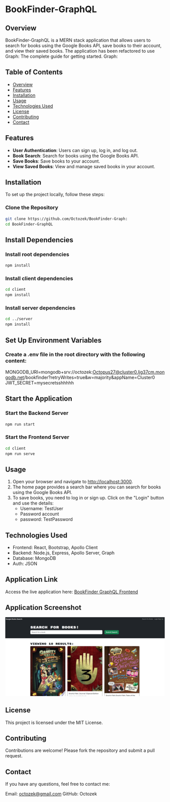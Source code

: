 # BookFinder-GraphQL

## Overview
BookFinder-GraphQL is a MERN stack application that allows users to search for books using the Google Books API, save books to their account, and view their saved books. The application has been refactored to use Graph: The complete guide for getting started.
Graph:

## Table of Contents
- [Overview](#overview)
- [Features](#features)
- [Installation](#installation)
- [Usage](#usage)
- [Technologies Used](#technologies-used)
- [License](#license)
- [Contributing](#contributing)
- [Contact](#contact)

## Features
- **User Authentication**: Users can sign up, log in, and log out.
- **Book Search**: Search for books using the Google Books API.
- **Save Books**: Save books to your account.
- **View Saved Books**: View and manage saved books in your account.


## Installation
To set up the project locally, follow these steps:

### Clone the Repository
```bash
git clone https://github.com/Octozek/BookFinder-Graph: 
cd BookFinder-GraphQL
```

## Install Dependencies

### Install root dependencies
```bash
npm install
```

### Install client dependencies
```bash
cd client
npm install
```

### Install server dependencies
```bash
cd ../server
npm install
```

## Set Up Environment Variables

### Create a .env file in the root directory with the following content:

MONGODB_URI=mongodb+srv://octozek:Octopus27@cluster0.ljg37cm.mongodb.net/bookfinder?retryWrites=true&w=majority&appName=Cluster0
JWT_SECRET=mysecretsshhhhh

## Start the Application

### Start the Backend Server

```bash
npm run start
```

### Start the Frontend Server

```bash
cd client
npm run serve
```
## Usage

1. Open your browser and navigate to [http://localhost:3000](http://localhost:3000).
2. The home page provides a search bar where you can search for books using the Google Books API.
3. To save books, you need to log in or sign up. Click on the "Login" button and use the details:
   - Username: TestUser
   - Password account
   - password: TestPassword

## Technologies Used
- Frontend: React, Bootstrap, Apollo Client
- Backend: Node.js, Express, Apollo Server, Graph
- Database: MongoDB
- Auth: JSON

## Application Link
Access the live application here: [BookFinder GraphQL Frontend](https://bookfinder-graphql-frontend.onrender.com/)

## Application Screenshot
![BookFinder Application Screenshot](./client/assets/Screenshot%20(512).png)

## License
This project is licensed under the MIT License.

## Contributing
Contributions are welcome! Please fork the repository and submit a pull request.

## Contact
If you have any questions, feel free to contact me:

Email: octozek@gmail.com
GitHub: Octozek